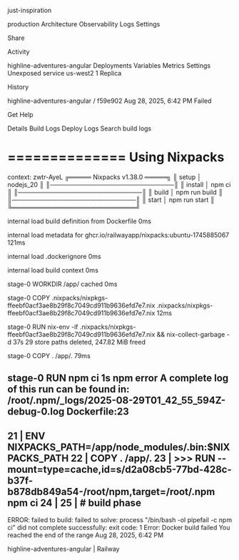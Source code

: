 just-inspiration


production
Architecture
Observability
Logs
Settings

Share




Activity


highline-adventures-angular
Deployments
Variables
Metrics
Settings
Unexposed service
us-west2
1 Replica














History

highline-adventures-angular
/
f59e902
Aug 28, 2025, 6:42 PM
Failed

Get Help

Details
Build Logs
Deploy Logs
Search build logs

==============
Using Nixpacks
==============

context: zwtr-AyeL
╔═════ Nixpacks v1.38.0 ═════╗
║ setup      │ nodejs_20     ║
║────────────────────────────║
║ install    │ npm ci        ║
║────────────────────────────║
║ build      │ npm run build ║
║────────────────────────────║
║ start      │ npm run start ║
╚════════════════════════════╝

internal
load build definition from Dockerfile
0ms

internal
load metadata for ghcr.io/railwayapp/nixpacks:ubuntu-1745885067
121ms

internal
load .dockerignore
0ms

internal
load build context
0ms

stage-0
WORKDIR /app/ cached
0ms

stage-0
COPY .nixpacks/nixpkgs-ffeebf0acf3ae8b29f8c7049cd911b9636efd7e7.nix .nixpacks/nixpkgs-ffeebf0acf3ae8b29f8c7049cd911b9636efd7e7.nix
12ms

stage-0
RUN nix-env -if .nixpacks/nixpkgs-ffeebf0acf3ae8b29f8c7049cd911b9636efd7e7.nix && nix-collect-garbage -d
37s
29 store paths deleted, 247.82 MiB freed

stage-0
COPY . /app/.
79ms

stage-0
RUN npm ci
1s
npm error A complete log of this run can be found in: /root/.npm/_logs/2025-08-29T01_42_55_594Z-debug-0.log
Dockerfile:23
-------------------
21 |     ENV NIXPACKS_PATH=/app/node_modules/.bin:$NIXPACKS_PATH
22 |     COPY . /app/.
23 | >>> RUN --mount=type=cache,id=s/d2a08cb5-77bd-428c-b37f-b878db849a54-/root/npm,target=/root/.npm npm ci
24 |
25 |     # build phase
-------------------
ERROR: failed to build: failed to solve: process "/bin/bash -ol pipefail -c npm ci" did not complete successfully: exit code: 1
Error: Docker build failed
You reached the end of the range
Aug 28, 2025, 6:42 PM


highline-adventures-angular | Railway